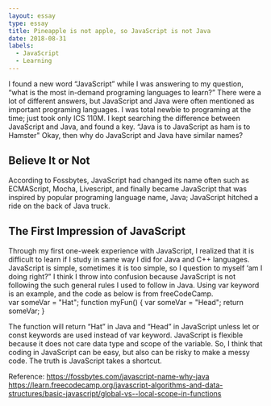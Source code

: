 ```yaml
---
layout: essay
type: essay
title: Pineapple is not apple, so JavaScript is not Java
date: 2018-08-31
labels:
  - JavaScript
  - Learning
---
```


I found a new word “JavaScript” while I was answering to my question, “what is the most in-demand programing languages to learn?” There were a lot of different answers, but JavaScript and Java were often mentioned as important programing languages. I was total newbie to programing at the time; just took only ICS 110M. I kept searching the difference between JavaScript and Java, and found a key. “Java is to JavaScript as ham is to Hamster" Okay, then why do JavaScript and Java have similar names?

## Believe It or Not
According to Fossbytes, JavaScript had changed its name often such as ECMAScript, Mocha, Livescript, and finally became JavaScript that was inspired by popular programing language name, Java; JavaScript hitched a ride on the back of Java truck. 

## The First Impression of JavaScript
Through my first one-week experience with JavaScript, I realized that it is difficult to learn if I study in same way I did for Java and C++ languages. JavaScript is simple, sometimes it is too simple, so I question to myself ‘am I doing right?” I think I throw into confusion because JavaScript is not following the such general rules I used to follow in Java. 
Using var keyword is an example, and the code as below is from freeCodeCamp.  
var someVar = "Hat";
function myFun() {
  var someVar = "Head";
  return someVar;
}

The function will return “Hat” in Java and “Head” in JavaScript unless let or const keywords are used instead of var keyword. JavaScript is flexible because it does not care data type and scope of the variable. So, I think that coding in JavaScript can be easy, but also can be risky to make a messy code. The truth is JavaScript takes a shortcut.

Reference: 
https://fossbytes.com/javascript-name-why-java
https://learn.freecodecamp.org/javascript-algorithms-and-data-structures/basic-javascript/global-vs--local-scope-in-functions




